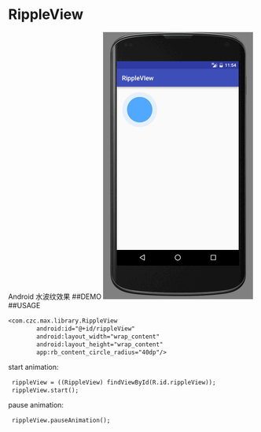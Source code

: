 # RippleView
Android 水波纹效果
##DEMO
![RippleEffect GIF](./demo.gif)
##USAGE
``` 
<com.czc.max.library.RippleView
        android:id="@+id/rippleView"
        android:layout_width="wrap_content"
        android:layout_height="wrap_content"
        app:rb_content_circle_radius="40dp"/>
```
start animation:
```
 rippleView = ((RippleView) findViewById(R.id.rippleView));
 rippleView.start();
```
pause animation:
```
 rippleView.pauseAnimation();
```

